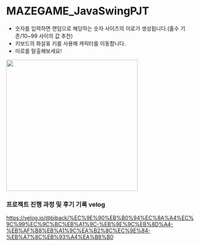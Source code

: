 # MAZEGAME_JavaSwingPJT

- 숫자를 입력하면 랜덤으로 해당하는 숫자 사이즈의 미로가 생성됩니다.(홀수 기준/10~99 사이의 값 추천)
- 키보드의 화살표 키를 사용해 캐릭터를 이동합니다.
- 미로를 탈출해보세요!

<img src="https://velog.velcdn.com/images/biback/post/638c4aa9-adec-4cc1-a26e-c63dcb179c77/image.gif"  width="350" >

### 프로젝트 진행 과정 및 후기 기록 velog
https://velog.io/@biback/%EC%9E%90%EB%B0%94%EC%8A%A4%EC%9C%99%EC%9C%BC%EB%A1%9C-%EB%9E%9C%EB%8D%A4-%EB%AF%B8%EB%A1%9C%EA%B2%8C%EC%9E%84-%EB%A7%8C%EB%93%A4%EA%B8%B0
